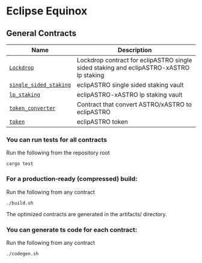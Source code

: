 # Eclipse Equinox

## General Contracts
| Name | Description |
|---|---|
| [`Lockdrop`](contracts/lockdrop) | Lockdrop contract for eclipASTRO single sided staking and eclipASTRO-xASTRO lp staking |
| [`single_sided_staking`](contracts/single_sided_staking) | eclipASTRO single sided staking vault |
| [`lp_staking`](contracts/lp_staking) | eclipASTRO-xASTRO lp staking vault |
| [`token_converter`](contracts/token_converter) | Contract that convert ASTRO/xASTRO to eclipASTRO |
| [`token`](contracts/token) | eclipASTRO token |

### You can run tests for all contracts

Run the following from the repository root

```
cargo test
```

### For a production-ready (compressed) build:

Run the following from any contract

```
./build.sh
```

The optimized contracts are generated in the artifacts/ directory.


### You can generate ts code for each contract:

Run the following from any contract

```
./codegen.sh
```
